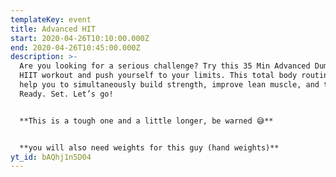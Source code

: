 ```yaml
---
templateKey: event
title: Advanced HIT
start: 2020-04-26T10:10:00.000Z
end: 2020-04-26T10:45:00.000Z
description: >-
  Are you looking for a serious challenge? Try this 35 Min Advanced Dumbbell
  HIIT workout and push yourself to your limits. This total body routine will
  help you to simultaneously build strength, improve lean muscle, and torch fat.
  Ready. Set. Let’s go!


  **This is a tough one and a little longer, be warned 😅**


  **you will also need weights for this guy (hand weights)**
yt_id: bAQhj1n5D04
---
```

